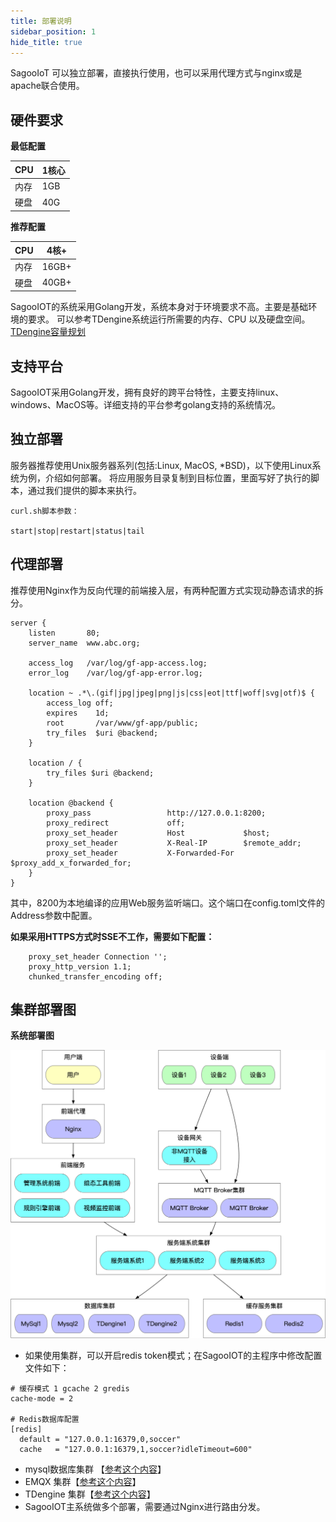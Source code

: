 ```yaml
---
title: 部署说明
sidebar_position: 1
hide_title: true
---
```



SagooIoT 可以独立部署，直接执行使用，也可以采用代理方式与nginx或是apache联合使用。


## 硬件要求

**最低配置**

|CPU|1核心|
|--|--|
|内存|1GB|
|硬盘|40G|

**推荐配置**

|CPU|4核+|
|--|--|
|内存|16GB+|
|硬盘|40GB+|

SagooIOT的系统采用Golang开发，系统本身对于环境要求不高。主要是基础环境的要求。
可以参考TDengine系统运行所需要的内存、CPU 以及硬盘空间。 [TDengine容量规划](https://docs.taosdata.com/operation/planning/)

## 支持平台
SagooIOT采用Golang开发，拥有良好的跨平台特性，主要支持linux、windows、MacOS等。详细支持的平台参考golang支持的系统情况。


## 独立部署

服务器推荐使用Unix服务器系列(包括:Linux, MacOS, *BSD)，以下使用Linux系统为例，介绍如何部署。
将应用服务目录复制到目标位置，里面写好了执行的脚本，通过我们提供的脚本来执行。

```
curl.sh脚本参数：

start|stop|restart|status|tail

```

## 代理部署

推荐使用Nginx作为反向代理的前端接入层，有两种配置方式实现动静态请求的拆分。

```
server {
    listen       80;
    server_name  www.abc.org;

    access_log   /var/log/gf-app-access.log;
    error_log    /var/log/gf-app-error.log;

    location ~ .*\.(gif|jpg|jpeg|png|js|css|eot|ttf|woff|svg|otf)$ {
        access_log off;
        expires    1d;
        root       /var/www/gf-app/public;
        try_files  $uri @backend;
    }

    location / {
        try_files $uri @backend;
    }

    location @backend {
        proxy_pass                 http://127.0.0.1:8200;
        proxy_redirect             off;
        proxy_set_header           Host             $host;
        proxy_set_header           X-Real-IP        $remote_addr;
        proxy_set_header           X-Forwarded-For  $proxy_add_x_forwarded_for;
    }
}

```

其中，8200为本地编译的应用Web服务监听端口。这个端口在config.toml文件的Address参数中配置。

**如果采用HTTPS方式时SSE不工作，需要如下配置：**

```Nginx
    proxy_set_header Connection '';
    proxy_http_version 1.1;
    chunked_transfer_encoding off; 
```


## 集群部署图

**系统部署图**

![集群部署](../imgs/start/deploy.png)



- 如果使用集群，可以开启redis token模式；在SagooIOT的主程序中修改配置文件如下：

```
# 缓存模式 1 gcache 2 gredis
cache-mode = 2

# Redis数据库配置
[redis]
  default = "127.0.0.1:16379,0,soccer"
  cache   = "127.0.0.1:16379,1,soccer?idleTimeout=600"
```

- mysql数据库集群 【[参考这个内容](https://zhuanlan.zhihu.com/p/365812699)】
- EMQX 集群【[参考这个内容](https://docs.emqx.com/zh/emqx-terraform/latest/getting-started/getting-started-ali.html)】
- TDengine 集群【[参考这个内容](https://docs.taosdata.com/deployment/deploy/)】
- SagooIOT主系统做多个部署，需要通过Nginx进行路由分发。

  



